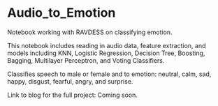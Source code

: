 # Audio_to_Emotion
Notebook working with RAVDESS on classifying emotion.  

This notebook includes reading in audio data, feature extraction, and models including KNN, Logistic Regression, Decision Tree, Boosting, Bagging, Multilayer Perceptron, and Voting Classifiers.

Classifies speech to male or female and to emotion: neutral, calm, sad, happy, disgust, fearful, angry, and surprise.

Link to blog for the full project:  Coming soon.
